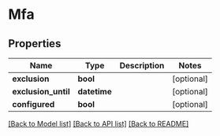 # Mfa

## Properties
Name | Type | Description | Notes
------------ | ------------- | ------------- | -------------
**exclusion** | **bool** |  | [optional] 
**exclusion_until** | **datetime** |  | [optional] 
**configured** | **bool** |  | [optional] 

[[Back to Model list]](../README.md#documentation-for-models) [[Back to API list]](../README.md#documentation-for-api-endpoints) [[Back to README]](../README.md)


